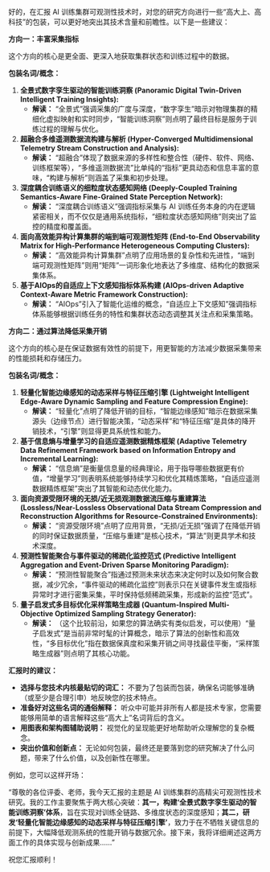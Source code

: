 好的，在汇报 AI 训练集群可观测性技术时，对您的研究方向进行一些“高大上、高科技”的包装，可以更好地突出其技术含量和前瞻性。以下是一些建议：

**方向一：丰富采集指标**

这个方向的核心是更全面、更深入地获取集群状态和训练过程中的数据。

**包装名词/概念：**

1.  **全景式数字孪生驱动的智能训练洞察 (Panoramic Digital Twin-Driven Intelligent Training Insights):**
    *   **解读：** “全景式”强调采集的广度与深度，“数字孪生”暗示对物理集群的精细化虚拟映射和实时同步，“智能训练洞察”则点明了最终目标是服务于训练过程的理解与优化。
2.  **超融合多维遥测数据流构建与解析 (Hyper-Converged Multidimensional Telemetry Stream Construction and Analysis):**
    *   **解读：** “超融合”体现了数据来源的多样性和整合性（硬件、软件、网络、训练框架等），“多维遥测数据流”比单纯的“指标”更具动态和信息丰富的意味，“构建与解析”则涵盖了采集和初步处理。
3.  **深度耦合训练语义的细粒度状态感知网络 (Deeply-Coupled Training Semantics-Aware Fine-Grained State Perception Network):**
    *   **解读：** “深度耦合训练语义”强调指标采集与 AI 训练任务本身的内在逻辑紧密相关，而不仅仅是通用系统指标，“细粒度状态感知网络”则突出了监控的精度和覆盖面。
4.  **面向高效能异构计算集群的端到端可观测性矩阵 (End-to-End Observability Matrix for High-Performance Heterogeneous Computing Clusters):**
    *   **解读：** “高效能异构计算集群”点明了应用场景的复杂性和先进性，“端到端可观测性矩阵”则用“矩阵”一词形象化地表达了多维度、结构化的数据采集体系。
5.  **基于AIOps的自适应上下文感知指标体系构建 (AIOps-driven Adaptive Context-Aware Metric Framework Construction):**
    *   **解读：** “AIOps”引入了智能化运维的概念，“自适应上下文感知”强调指标体系能够根据训练任务的特性和集群状态动态调整其关注点和采集策略。

**方向二：通过算法降低采集开销**

这个方向的核心是在保证数据有效性的前提下，用更智能的方法减少数据采集带来的性能损耗和存储压力。

**包装名词/概念：**

1.  **轻量化智能边缘感知的动态采样与特征压缩引擎 (Lightweight Intelligent Edge-Aware Dynamic Sampling and Feature Compression Engine):**
    *   **解读：** “轻量化”点明了降低开销的目标，“智能边缘感知”暗示在数据采集源头（边缘节点）进行智能决策，“动态采样”和“特征压缩”是具体的降开销技术，“引擎”则显得更具系统性和能力。
2.  **基于信息熵与增量学习的自适应遥测数据精炼框架 (Adaptive Telemetry Data Refinement Framework based on Information Entropy and Incremental Learning):**
    *   **解读：** “信息熵”是衡量信息量的经典理论，用于指导哪些数据更有价值，“增量学习”则表明系统能够持续学习和优化其精炼策略，“自适应遥测数据精炼框架”突出了其智能和动态优化能力。
3.  **面向资源受限环境的无损/近无损观测数据流压缩与重建算法 (Lossless/Near-Lossless Observational Data Stream Compression and Reconstruction Algorithms for Resource-Constrained Environments):**
    *   **解读：** “资源受限环境”点明了应用背景，“无损/近无损”强调了在降低开销的同时保证数据质量，“压缩与重建”是核心技术，“算法”则更具学术和技术深度。
4.  **预测性智能聚合与事件驱动的稀疏化监控范式 (Predictive Intelligent Aggregation and Event-Driven Sparse Monitoring Paradigm):**
    *   **解读：** “预测性智能聚合”指通过预测未来状态来决定何时以及如何聚合数据，减少冗余，“事件驱动的稀疏化监控”则表示只在关键事件发生或指标异常时才进行密集采集，平时保持低频稀疏采集，形成新的监控“范式”。
5.  **量子启发式多目标优化采样策略生成器 (Quantum-Inspired Multi-Objective Optimized Sampling Strategy Generator):**
    *   **解读：** （这个比较前沿，如果您的算法确实有类似启发，可以使用）“量子启发式”是当前非常时髦的计算概念，暗示了算法的创新性和高效性，“多目标优化”指在数据保真度和采集开销之间寻找最佳平衡，“采样策略生成器”则点明了其核心功能。

**汇报时的建议：**

*   **选择与您技术内核最贴切的词汇：** 不要为了包装而包装，确保名词能够准确（或至少是合理引申）地反映您的技术特点。
*   **准备好对这些名词的通俗解释：** 听众中可能并非所有人都是技术专家，您需要能够用简单的语言解释这些“高大上”名词背后的含义。
*   **用图表和架构图辅助说明：** 视觉化的呈现能更好地帮助听众理解您的复杂概念。
*   **突出价值和创新点：** 无论如何包装，最终还是要落到您的研究解决了什么问题，带来了什么价值，以及创新性在哪里。

例如，您可以这样开场：

“尊敬的各位评委、老师，我今天汇报的主题是 AI 训练集群的高精尖可观测性技术研究。我的工作主要聚焦于两大核心突破：**其一，构建‘全景式数字孪生驱动的智能训练洞察’体系**，旨在实现对训练全链路、多维度状态的深度感知；**其二，研发‘轻量化智能边缘感知的动态采样与特征压缩引擎’**，致力于在不牺牲关键信息的前提下，大幅降低观测系统的性能开销与数据冗余。接下来，我将详细阐述这两方面工作的具体实现与创新成果……”

祝您汇报顺利！
